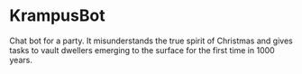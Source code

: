 # KrampusBot
Chat bot for a party.  It misunderstands the true spirit of Christmas and gives tasks to vault dwellers emerging to the surface for the first time in 1000 years.
